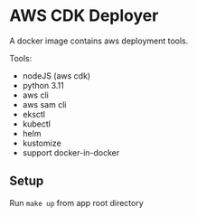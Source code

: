 # AWS CDK Deployer

A docker image contains aws deployment tools.

Tools:

* nodeJS (aws cdk)
* python 3.11
* aws cli
* aws sam cli
* eksctl
* kubectl
* helm
* kustomize
* support docker-in-docker

## Setup

Run `make up` from app root directory